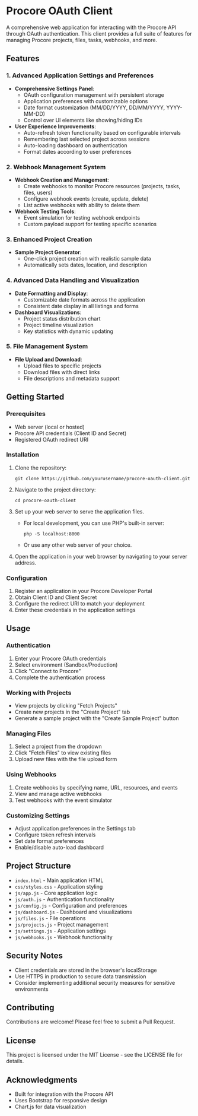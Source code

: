# Procore OAuth Client

A comprehensive web application for interacting with the Procore API through OAuth authentication. This client provides a full suite of features for managing Procore projects, files, tasks, webhooks, and more.

## Features

### 1. Advanced Application Settings and Preferences

-   **Comprehensive Settings Panel**:
    -   OAuth configuration management with persistent storage
    -   Application preferences with customizable options
    -   Date format customization (MM/DD/YYYY, DD/MM/YYYY, YYYY-MM-DD)
    -   Control over UI elements like showing/hiding IDs
-   **User Experience Improvements**:
    -   Auto-refresh token functionality based on configurable intervals
    -   Remembering last selected project across sessions
    -   Auto-loading dashboard on authentication
    -   Format dates according to user preferences

### 2. Webhook Management System

-   **Webhook Creation and Management**:
    -   Create webhooks to monitor Procore resources (projects, tasks, files, users)
    -   Configure webhook events (create, update, delete)
    -   List active webhooks with ability to delete them
-   **Webhook Testing Tools**:
    -   Event simulation for testing webhook endpoints
    -   Custom payload support for testing specific scenarios

### 3. Enhanced Project Creation

-   **Sample Project Generator**:
    -   One-click project creation with realistic sample data
    -   Automatically sets dates, location, and description

### 4. Advanced Data Handling and Visualization

-   **Date Formatting and Display**:
    -   Customizable date formats across the application
    -   Consistent date display in all listings and forms
-   **Dashboard Visualizations**:
    -   Project status distribution chart
    -   Project timeline visualization
    -   Key statistics with dynamic updating

### 5. File Management System

-   **File Upload and Download**:
    -   Upload files to specific projects
    -   Download files with direct links
    -   File descriptions and metadata support

## Getting Started

### Prerequisites
- Web server (local or hosted)
- Procore API credentials (Client ID and Secret)
- Registered OAuth redirect URI

### Installation
1. Clone the repository:
   ```
   git clone https://github.com/yourusername/procore-oauth-client.git
   ```
2. Navigate to the project directory:
   ```
   cd procore-oauth-client
   ```
3. Set up your web server to serve the application files.
   - For local development, you can use PHP's built-in server:
     ```
     php -S localhost:8000
     ```
   - Or use any other web server of your choice.

4. Open the application in your web browser by navigating to your server address.

### Configuration
1. Register an application in your Procore Developer Portal
2. Obtain Client ID and Client Secret
3. Configure the redirect URI to match your deployment
4. Enter these credentials in the application settings

## Usage

### Authentication
1. Enter your Procore OAuth credentials
2. Select environment (Sandbox/Production)
3. Click "Connect to Procore"
4. Complete the authentication process

### Working with Projects
- View projects by clicking "Fetch Projects"
- Create new projects in the "Create Project" tab
- Generate a sample project with the "Create Sample Project" button

### Managing Files
1. Select a project from the dropdown
2. Click "Fetch Files" to view existing files
3. Upload new files with the file upload form

### Using Webhooks
1. Create webhooks by specifying name, URL, resources, and events
2. View and manage active webhooks
3. Test webhooks with the event simulator

### Customizing Settings
- Adjust application preferences in the Settings tab
- Configure token refresh intervals
- Set date format preferences
- Enable/disable auto-load dashboard

## Project Structure
- `index.html` - Main application HTML
- `css/styles.css` - Application styling
- `js/app.js` - Core application logic
- `js/auth.js` - Authentication functionality
- `js/config.js` - Configuration and preferences
- `js/dashboard.js` - Dashboard and visualizations
- `js/files.js` - File operations
- `js/projects.js` - Project management
- `js/settings.js` - Application settings
- `js/webhooks.js` - Webhook functionality

## Security Notes
- Client credentials are stored in the browser's localStorage
- Use HTTPS in production to secure data transmission
- Consider implementing additional security measures for sensitive environments

## Contributing
Contributions are welcome! Please feel free to submit a Pull Request.

## License
This project is licensed under the MIT License - see the LICENSE file for details.

## Acknowledgments
- Built for integration with the Procore API
- Uses Bootstrap for responsive design
- Chart.js for data visualization